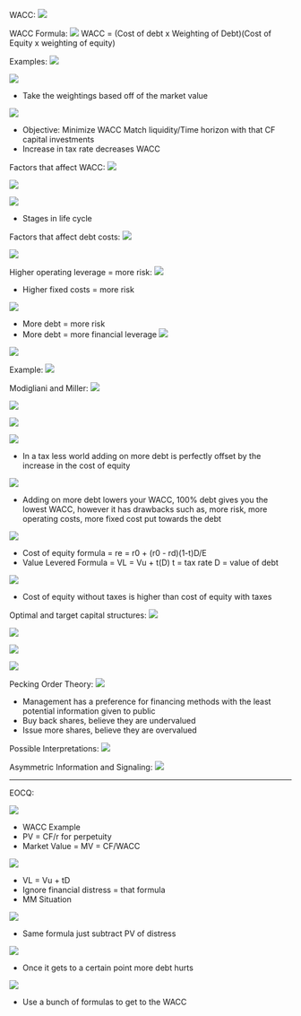 

WACC:
![](https://i.imgur.com/2KTryYn.png)


WACC Formula:
![](https://i.imgur.com/clh5NsK.png)
WACC = (Cost of debt x Weighting of Debt)(Cost of Equity x weighting of equity)

Examples:
![](https://i.imgur.com/ZeNnwjl.png)


![](https://i.imgur.com/FH9OFYG.png)
- Take the weightings based off of the market value


![](https://i.imgur.com/xtkArBr.png)
- Objective: Minimize WACC
  Match liquidity/Time horizon with that CF capital investments
- Increase in tax rate decreases WACC


Factors that affect WACC:
![](https://i.imgur.com/YclKDhI.png)


![](https://i.imgur.com/t0bkktP.png)


![](https://i.imgur.com/cqciVLZ.png)
- Stages in life cycle


Factors that affect debt costs:
![](https://i.imgur.com/nAqs2k3.png)


![](https://i.imgur.com/U16cu8F.png)


Higher operating leverage = more risk:
![](https://i.imgur.com/klnhx1E.png)
- Higher fixed costs = more risk 


![](https://i.imgur.com/HkwBHWO.png)
- More debt = more risk
- More debt = more financial leverage
![](https://i.imgur.com/kFA9SeQ.png)


![](https://i.imgur.com/Tg2KOht.png)


Example:
![](https://i.imgur.com/1UsyY5S.png)


Modigliani and Miller:
![](https://i.imgur.com/NTj8LpI.png)

![](https://i.imgur.com/7xHSzup.png)

![](https://i.imgur.com/8XumAht.png)

![](https://i.imgur.com/xJGXVeU.png)
- In a tax less world adding on more debt is perfectly offset by the increase in the cost of equity

![](https://i.imgur.com/OUzDDnJ.png)
- Adding on more debt lowers your WACC, 100% debt gives you the lowest WACC, however it has drawbacks such as, more risk, more operating costs, more fixed cost put towards the debt

![](https://i.imgur.com/Gz7mv94.png)
- Cost of equity formula = 
  re = r0 + (r0 - rd)(1-t)D/E
- Value Levered Formula = 
  VL = Vu + t(D)
  t = tax rate 
  D = value of debt

![](https://i.imgur.com/pFI8PCB.png)
- Cost of equity without taxes is higher than cost of equity with taxes


Optimal and target capital structures:
![](https://i.imgur.com/UgA2krd.png)

![](https://i.imgur.com/sOGitm6.png)

![](https://i.imgur.com/MIAEJG2.png)

![](https://i.imgur.com/WDdZx5B.png)


Pecking Order Theory:
![](https://i.imgur.com/4PZfS1q.png)
- Management has a preference for financing methods with the least potential information given to public
- Buy back shares, believe they are undervalued
- Issue more shares, believe they are overvalued


Possible Interpretations:
![](https://i.imgur.com/LfvNib4.png)


Asymmetric Information and Signaling:
![](https://i.imgur.com/V87PSfV.png)

_____

EOCQ:

![](https://i.imgur.com/IUBDco9.png)
- WACC Example
- PV = CF/r for perpetuity
- Market Value = 
  MV = CF/WACC

![](https://i.imgur.com/wb1QKGz.png)
- VL = Vu + tD
- Ignore financial distress = that formula
- MM Situation



![](https://i.imgur.com/Wq4cosK.png)
- Same formula just subtract PV of distress



![](https://i.imgur.com/1aBE6fw.png)
- Once it gets to a certain point more debt hurts


![](https://i.imgur.com/ZaSQqcg.png)
- Use a bunch of formulas to get to the WACC